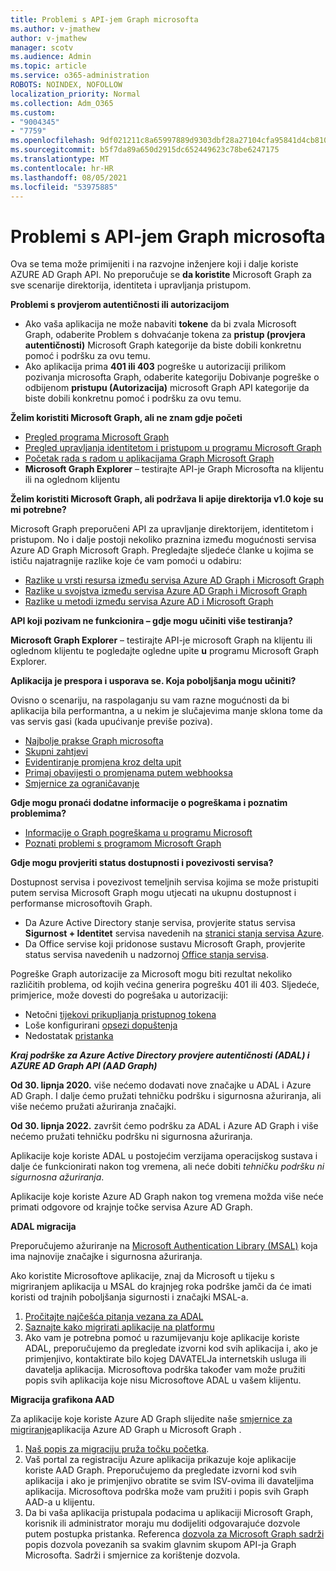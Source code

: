```yaml
---
title: Problemi s API-jem Graph microsofta
ms.author: v-jmathew
author: v-jmathew
manager: scotv
ms.audience: Admin
ms.topic: article
ms.service: o365-administration
ROBOTS: NOINDEX, NOFOLLOW
localization_priority: Normal
ms.collection: Adm_O365
ms.custom:
- "9004345"
- "7759"
ms.openlocfilehash: 9df021211c8a65997889d9303dbf28a27104cfa95841d4cb810427c652ba0784
ms.sourcegitcommit: b5f7da89a650d2915dc652449623c78be6247175
ms.translationtype: MT
ms.contentlocale: hr-HR
ms.lasthandoff: 08/05/2021
ms.locfileid: "53975885"
---
```

# <a name="microsoft-graph-api-issues"></a>Problemi s API-jem Graph microsofta

Ova se tema može primijeniti i na razvojne inženjere koji i dalje koriste AZURE AD Graph API. No preporučuje se **da koristite** Microsoft Graph za sve scenarije direktorija, identiteta i upravljanja pristupom.

**Problemi s provjerom autentičnosti ili autorizacijom**

- Ako vaša aplikacija ne može nabaviti **tokene** da bi zvala Microsoft Graph, odaberite Problem s dohvaćanje tokena za **pristup (provjera autentičnosti)** Microsoft Graph kategorije da biste dobili konkretnu pomoć i podršku za ovu temu.
- Ako aplikacija prima **401 ili 403** pogreške u autorizaciji prilikom pozivanja microsofta Graph, odaberite kategoriju Dobivanje pogreške o odbijenom **pristupu (Autorizacija)** microsoft Graph API kategorije da biste dobili konkretnu pomoć i podršku za ovu temu.

**Želim koristiti Microsoft Graph, ali ne znam gdje početi**

- [Pregled programa Microsoft Graph](https://docs.microsoft.com/graph/overview)
- [Pregled upravljanja identitetom i pristupom u programu Microsoft Graph](https://docs.microsoft.com/graph/azuread-identity-access-management-concept-overview)
- [Početak rada s radom u aplikacijama Graph Microsoft Graph](https://docs.microsoft.com/graph/)
- **Microsoft Graph Explorer** – testirajte API-je Graph Microsofta na klijentu ili na oglednom klijentu

**Želim koristiti Microsoft Graph, ali podržava li apije direktorija v1.0 koje su mi potrebne?**

Microsoft Graph preporučeni API za upravljanje direktorijem, identitetom i pristupom. No i dalje postoji nekoliko praznina između mogućnosti servisa Azure AD Graph Microsoft Graph. Pregledajte sljedeće članke u kojima se ističu najatragnije razlike koje će vam pomoći u odabiru:

- [Razlike u vrsti resursa između servisa Azure AD Graph i Microsoft Graph](https://docs.microsoft.com/graph/migrate-azure-ad-graph-resource-differences)
- [Razlike u svojstva između servisa Azure AD Graph i Microsoft Graph](https://docs.microsoft.com/graph/migrate-azure-ad-graph-property-differences)
- [Razlike u metodi između servisa Azure AD i Microsoft Graph](https://docs.microsoft.com/graph/migrate-azure-ad-graph-method-differences)

**API koji pozivam ne funkcionira – gdje mogu učiniti više testiranja?**

**Microsoft Graph Explorer** – testirajte API-je microsoft Graph na klijentu ili oglednom klijentu te pogledajte ogledne upite **u** programu Microsoft Graph Explorer.

**Aplikacija je prespora i usporava se. Koja poboljšanja mogu učiniti?**

Ovisno o scenariju, na raspolaganju su vam razne mogućnosti da bi aplikacija bila performantna, a u nekim je slučajevima manje sklona tome da vas servis gasi (kada upućivanje previše poziva).

- [Najbolje prakse Graph microsofta](https://docs.microsoft.com/graph/best-practices-concept)
- [Skupni zahtjevi](https://docs.microsoft.com/graph/json-batching)
- [Evidentiranje promjena kroz delta upit](https://docs.microsoft.com/graph/delta-query-overview)
- [Primaj obavijesti o promjenama putem webhooksa](https://docs.microsoft.com/graph/webhooks)
- [Smjernice za ograničavanje](https://docs.microsoft.com/graph/throttling)

**Gdje mogu pronaći dodatne informacije o pogreškama i poznatim problemima?**

- [Informacije o Graph pogreškama u programu Microsoft](https://docs.microsoft.com/graph/errors)
- [Poznati problemi s programom Microsoft Graph](https://docs.microsoft.com/graph/known-issues)

**Gdje mogu provjeriti status dostupnosti i povezivosti servisa?**

Dostupnost servisa i povezivost temeljnih servisa kojima se može pristupiti putem servisa Microsoft Graph mogu utjecati na ukupnu dostupnost i performanse microsoftovih Graph.

- Da Azure Active Directory stanje servisa, provjerite status servisa **Sigurnost + Identitet** servisa navedenih na [stranici stanja servisa Azure](https://azure.microsoft.com/status/).
- Da Office servise koji pridonose sustavu Microsoft Graph, provjerite status servisa navedenih u nadzornoj [Office stanja servisa](https://portal.office.com/adminportal/home#/servicehealth).

Pogreške Graph autorizacije za Microsoft mogu biti rezultat nekoliko različitih problema, od kojih većina generira pogrešku 401 ili 403. Sljedeće, primjerice, može dovesti do pogrešaka u autorizaciji:

- Netočni [tijekovi prikupljanja pristupnog tokena](https://docs.microsoft.com/azure/active-directory/develop/active-directory-authentication-scenarios)
- Loše konfigurirani [opsezi dopuštenja](https://docs.microsoft.com/azure/active-directory/develop/active-directory-v2-scopes)
- Nedostatak [pristanka](https://docs.microsoft.com/azure/active-directory/develop/active-directory-devhowto-multi-tenant-overview#understanding-user-and-admin-consent)

***Kraj podrške za Azure Active Directory provjere autentičnosti (ADAL) i AZURE AD Graph API (AAD Graph)***

**Od 30. lipnja 2020.** više nećemo dodavati nove značajke u ADAL i Azure AD Graph. I dalje ćemo pružati tehničku podršku i sigurnosna ažuriranja, ali više nećemo pružati ažuriranja značajki.

**Od 30. lipnja 2022.** završit ćemo podršku za ADAL i Azure AD Graph i više nećemo pružati tehničku podršku ni sigurnosna ažuriranja.

Aplikacije koje koriste ADAL u postojećim verzijama operacijskog sustava i dalje će funkcionirati nakon tog vremena, ali neće dobiti *tehničku podršku ni sigurnosna ažuriranja*.

Aplikacije koje koriste Azure AD Graph nakon tog vremena možda više neće primati odgovore od krajnje točke servisa Azure AD Graph.

**ADAL migracija**

Preporučujemo ažuriranje na [Microsoft Authentication Library (MSAL)](https://docs.microsoft.com/azure/active-directory/develop/v2-overview) koja ima najnovije značajke i sigurnosna ažuriranja.

Ako koristite Microsoftove aplikacije, znaj da Microsoft u tijeku s migriranjem aplikacija u MSAL do krajnjeg roka podrške jamči da će imati koristi od trajnih poboljšanja sigurnosti i značajki MSAL-a.

1. [Pročitajte najčešća pitanja vezana za ADAL](https://docs.microsoft.com/azure/active-directory/develop/msal-migration#frequently-asked-questions-faq)
2. [Saznajte kako migrirati aplikacije na platformu](https://docs.microsoft.com/azure/active-directory/develop/msal-migration#frequently-asked-questions-faq)
3. Ako vam je potrebna pomoć u razumijevanju koje aplikacije koriste ADAL, preporučujemo da pregledate izvorni kod svih aplikacija i, ako je primjenjivo, kontaktirate bilo kojeg DAVATELJa internetskih usluga ili davatelja aplikacija. Microsoftova podrška također vam može pružiti popis svih aplikacija koje nisu Microsoftove ADAL u vašem klijentu.

**Migracija grafikona AAD**

Za aplikacije koje koriste Azure AD Graph slijedite naše [smjernice za migriranje](https://docs.microsoft.com/graph/migrate-azure-ad-graph-overview)aplikacija Azure AD Graph u Microsoft Graph .

1. [Naš popis za migraciju pruža točku početka](https://docs.microsoft.com/graph/migrate-azure-ad-graph-planning-checklist).
2. Vaš portal za registraciju Azure aplikacija prikazuje koje aplikacije koriste AAD Graph. Preporučujemo da pregledate izvorni kod svih aplikacija i ako je primjenjivo obratite se svim ISV-ovima ili davateljima aplikacija. Microsoftova podrška može vam pružiti i popis svih Graph AAD-a u klijentu.
3. Da bi vaša aplikacija pristupala podacima u aplikaciji Microsoft Graph, korisnik ili administrator moraju mu dodijeliti odgovarajuće dozvole putem postupka pristanka. Referenca [dozvola za Microsoft Graph sadrži](https://docs.microsoft.com/graph/permissions-reference) popis dozvola povezanih sa svakim glavnim skupom API-ja Graph Microsofta. Sadrži i smjernice za korištenje dozvola.
